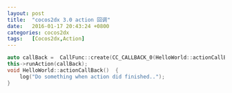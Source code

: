 ```yaml
---
layout: post
title:  "cocos2dx 3.0 action 回调"
date:   2016-01-17 20:43:24 +0800
categories: cocos2dx
tags:	[Cocos2dx,Action]
---
```

<!--2016-01-17-cocos2dx 3.0 action 回调-->

```c++
auto callBack =  CallFunc::create(CC_CALLBACK_0(HelloWorld::actionCallBack,this));  
this->runAction(callBack);  
void HelloWorld::actionCallBack()  {  
    log("Do something when action did finished..");  
}  
```

